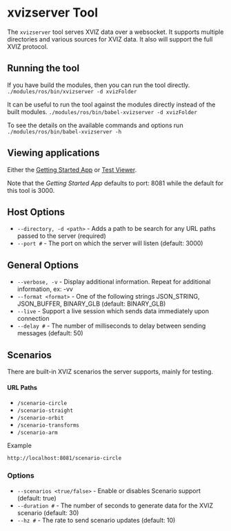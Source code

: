 # xvizserver Tool

The `xvizserver` tool serves XVIZ data over a websocket. It supports multiple directories and
various sources for XVIZ data. It also will support the full XVIZ protocol.

## Running the tool

If you have build the modules, then you can run the tool directly.
`./modules/ros/bin/xvizserver -d xvizFolder`

It can be useful to run the tool against the modules directly instead of the built modules.
`./modules/ros/bin/babel-xvizserver -d xvizFolder`

To see the details on the available commands and options run `./modules/ros/bin/babel-xvizserver -h`

## Viewing applications

Either the
[Getting Started App](https://github.com/uber/streetscape.gl/tree/master/examples/get-started) or
[Test Viewer](https://github.com/uber/streetscape.gl/tree/master/test/apps/viewer).

Note that the _Getting Started App_ defaults to port: 8081 while the default for this tool is 3000.

## Host Options

- `--directory, -d <path>` - Adds a path to be search for any URL paths passed to the server
  (required)
- `--port #` - The port on which the server will listen (default: 3000)

## General Options

- `--verbose, -v` - Display additional information. Repeat for additional information, ex: -vv
- `--format <format>` - One of the following strings JSON_STRING, JSON_BUFFER, BINARY_GLB (default:
  BINARY_GLB)
- `--live` - Support a live session which sends data immediately upon connection
- `--delay #` - The number of milliseconds to delay between sending messages (default: 50)

## Scenarios

There are built-in XVIZ scenarios the server supports, mainly for testing.

#### URL Paths

- `/scenario-circle`
- `/scenario-straight`
- `/scenario-orbit`
- `/scenario-transforms`
- `/scenario-arm`

Example

```
http://localhost:8081/scenario-circle
```

### Options

- `--scenarios <true/false>` - Enable or disables Scenario support (default: true)
- `--duration #` - The number of seconds to generate data for the XVIZ scenario (default: 30)
- `--hz #` - The rate to send scenario updates (default: 10)
